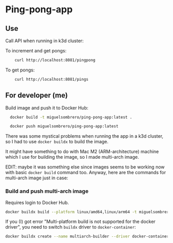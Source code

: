 # Ping-pong-app

## Use

Call API when running in k3d cluster:

To increment and get pongs:

```bash
    curl http://localhost:8081/pingpong
```

To get pongs:

```bash
    curl http://localhost:8081/pings
```

## For developer (me)

Build image and push it to Docker Hub:

```bash
  docker build -t miguelsombrero/ping-pong-app:latest .
```

```bash
  docker push miguelsombrero/ping-pong-app:latest
```

There was some mystical problems when running the app in a k3d cluster, so I had to use `docker buildx` to build the
image.

It might have something to do with Mac M2 (ARM-architecture) machine which I use for building the image, so I made
multi-arch image.

EDIT: maybe it was something else since images seems to be working now with basic `docker build` command too.
Anyway, here are the commands for multi-arch image just in case:

### Build and push multi-arch image

Requires login to Docker Hub.

```bash
docker buildx build --platform linux/amd64,linux/arm64 -t miguelsombrero/ping-pong-app:latest --push .
```

If you (I) got error "Multi-platform build is not supported for the docker driver", you need to switch `buildx` driver
to `docker-container`:

```bash
docker buildx create --name multiarch-builder --driver docker-container --use
```